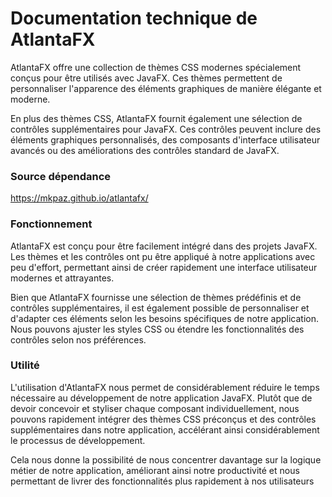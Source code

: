 Documentation technique de AtlantaFX
====================================

AtlantaFX offre une collection de thèmes CSS modernes spécialement conçus pour être utilisés avec JavaFX. Ces thèmes
permettent de personnaliser l'apparence des éléments graphiques de manière élégante et moderne.

En plus des thèmes CSS, AtlantaFX fournit également une sélection de contrôles supplémentaires pour JavaFX. Ces
contrôles peuvent inclure des éléments graphiques personnalisés, des composants d'interface utilisateur avancés ou des
améliorations des contrôles standard de JavaFX.

### Source dépendance

<https://mkpaz.github.io/atlantafx/>

### Fonctionnement

AtlantaFX est conçu pour être facilement intégré dans des projets JavaFX. Les thèmes et les
contrôles ont pu être appliqué à notre applications avec peu d'effort, permettant ainsi de créer rapidement une
interface utilisateur modernes et attrayantes.

Bien que AtlantaFX fournisse une sélection de thèmes prédéfinis et de contrôles supplémentaires, il
est également possible de personnaliser et d'adapter ces éléments selon les besoins spécifiques de notre application.
Nous pouvons ajuster les styles CSS ou étendre les fonctionnalités des contrôles selon nos préférences.

### Utilité

L'utilisation d'AtlantaFX nous permet de considérablement réduire le temps nécessaire au développement de notre
application JavaFX. Plutôt que de devoir concevoir et styliser chaque composant individuellement, nous pouvons
rapidement intégrer des thèmes CSS préconçus et des contrôles supplémentaires dans notre application, accélérant ainsi
considérablement le processus de développement.

Cela nous donne la possibilité de nous concentrer davantage sur la logique métier de notre application, améliorant ainsi
notre productivité et nous permettant de livrer des fonctionnalités plus rapidement à nos utilisateurs
